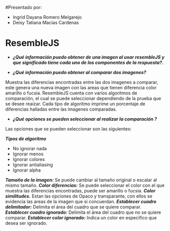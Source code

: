 #Presentado por:
  * Ingrid Dayana Romero Melgarejo
  * Deisy Tatiana Macias Cardenas
  
# ResembleJS

* ***¿Qué información puedo obtener de una imagen al usar resembleJS y que significado tiene cada uno de los componentes de la respuesta?.***

* ***¿Qué información puedo obtener al comparar dos imagenes?***

Muestra las diferencias encontradas entre las dos imagenes a comparar, este genera una nueva imagen con las areas que tienen diferencia  color amarillo o fucsia. ResembleJS cuenta con varios algoritmos de comparación, el cual se puede seleccionar dependiendo de la prueba que se desee reaizar. Cada tipo de algoritmo imprime un porcentaje de diferencias halladas entre las imagenes comparadas.


* ***¿Qué opciones se pueden seleccionar al realizar la comparación ?***

Las opciones que se pueden seleccionar son las siguientes:

***Tipos de algoritmo***

* No ignorar nada
* Ignorar menos
* Ignorar colores
* Ignorar antialiasing
* Ignorar alpha

***Tamaño de la imagen:*** Se puede cambiar al tamaño original o escalar al mismo tamaño.
***Color diferencias:*** Se puede seleccionar el color con el que muestra las diferencias encontradas, puede ser amarillo o fucsia.
***Color similitudes.*** Estan las opciones de Opaco y transparante, con ellos se evidencia las areas de la imagen que si concuerdan.
***Establecer cuadro delimitador:*** Delimita el área del cuadro que se quiere comparar.
***Establecer cuadro ignorado:*** Delimita el área del cuadro que no se quiere comparar.
***Establecer color ignorado:*** Indica un color en especifico que desea ser ignorado.
